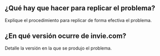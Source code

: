 ## ¿Qué hay que hacer para replicar el problema?
Explique el procedimiento para replicar de forma efectiva el problema. 
## ¿En qué versión ocurre de invie.com?
Detalle la versión en la que se produjo el problema. 

